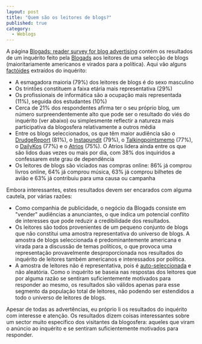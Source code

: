 ```yaml
---
layout: post
title: "Quem são os leitores de blogs?"
published: true
category:
  - Weblogs
---
```

<p>
A página <a title="Blogads: reader survey for blog advertising." href="http://www.blogads.com/survey/blog_reader_survey.html">Blogads: reader survey for blog advertising</a> contém os resultados de um inquérito feito pela <a href="http://www.blogads.com/">Blogads</a> aos leitores de uma selecção de blogs (maioritariamente americanos e virados para a política). Aqui vão alguns <a href="http://en.wikipedia.org/wiki/Factoid">factóides</a> extraídos do inquérito:
</p>
<ul>
<li>
A esmagadora maioria (79%) dos leitores de blogs é do sexo masculino</li><li>
Os trintões constituem a faixa etária mais representativa (29%)</li><li>
Os profissionais de informática são a ocupação mais representada (11%), seguida dos estudantes (10%)</li><li>
Cerca de 21% dos respondentes afirma ter o seu próprio blog, um número surpreendentemente alto que pode ser o resultado do viés do inquérito (ver abaixo) ou simplesmente reflectir a natureza mais participativa da blogosfera relativamente a outros média</li><li>
Entre os blogs seleccionados, os que têm maior audiência são o <a href="http://www.drudgereport.com/">DrudgeReport</a> (81%), o <a href="http://www.instapundit.com/">Instapundit</a> (79%), o <a href="http://www.talkingpointsmemo.com/">Talkingpointsmemo</a> (77%), o <a href="http://www.dailykos.com/">DailyKos</a> (77%) e o <a href="http://atrios.blogspot.com/">Atrios</a> (75%). O Atrios lidera ainda entre os que são lidos duas vezes ou mais por dia, com 38% dos inquiridos a confessarem este grau de dependência</li><li>
Os leitores de blogs são viciados nas compras online: 86% já comprou livros online, 64% já comprou música, 63% já comprou bilhetes de avião e 63% já contribuiu para uma causa ou campanha
</li>
</ul>
<p>
Embora interessantes, estes resultados devem ser encarados com alguma cautela, por várias razões:
</p>
<ul><li>Como companhia de publicidade, o negócio da Blogads consiste em "vender" audiências a anunciantes, o que indica um potencial conflito de interesses que pode reduzir a credibilidade dos resultados.
</li><li>Os leitores são todos provenientes de um pequeno conjunto de blogs que não constitui uma amostra representativa do universo de blogs. A amostra de blogs seleccionada é predominantemente americana e virada para a discussão de temas políticos, o que provoca uma representação provavelmente desproporcionada nos resultados do inquérito de leitores também americanos e interessados por política.
</li><li>A amostra de leitores não é representativa, pois é <a href="http://www.takesurvey.com/surveyfaq.htm">auto-seleccionada</a> e não aleatória. Como o inquérito se baseia nas respostas dos leitores que por alguma razão se sentiram suficientemente motivados para responder ao mesmo, os resultados são válidos apenas para esse segmento da população total de leitores, não podendo ser estendidos a todo o universo de leitores de blogs.
</li></ul> 
</p>Apesar de todas as advertências, eu próprio li os resultados do inquérito com interesse e atenção. Os resultados dizem coisas interessantes sobre um sector muito específico dos visitantes da blogosfera: aqueles que viram o anúncio ao inquérito e se sentiram suficientemente motivados para responder.<p>

